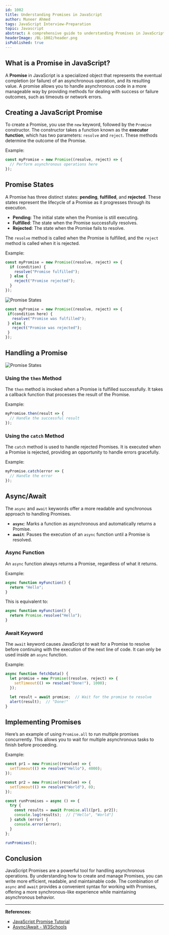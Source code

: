 ```yaml
---
id: 1002
title: Understanding Promises in JavaScript
author: Muneer Ahmed
tags: JavaScript Interview-Preparation
topic: Javascript
abstract: A comprehensive guide to understanding Promises in JavaScript and how they can simplify asynchronous programming.
headerImage: /BL-1002/header.png
isPublished: true
---
```


## What is a Promise in JavaScript?

A **Promise** in JavaScript is a specialized object that represents the eventual completion (or failure) of an asynchronous operation, and its resulting value. A promise allows you to handle asynchronous code in a more manageable way by providing methods for dealing with success or failure outcomes, such as timeouts or network errors.

## Creating a JavaScript Promise

To create a Promise, you use the `new` keyword, followed by the `Promise` constructor. The constructor takes a function known as the **executor function**, which has two parameters: `resolve` and `reject`. These methods determine the outcome of the Promise.

Example:
```javascript
const myPromise = new Promise((resolve, reject) => {
  // Perform asynchronous operations here
});
```

## Promise States

A Promise has three distinct states: **pending**, **fulfilled**, and **rejected**. These states represent the lifecycle of a Promise as it progresses through its execution.

- **Pending**: The initial state when the Promise is still executing.
- **Fulfilled**: The state when the Promise successfully resolves.
- **Rejected**: The state when the Promise fails to resolve.

The `resolve` method is called when the Promise is fulfilled, and the `reject` method is called when it is rejected.

Example:
```javascript
const myPromise = new Promise((resolve, reject) => {
  if (condition) {
    resolve("Promise fulfilled");
  } else {
    reject("Promise rejected");
  }
});
```

![Promise States](/BL-1002/states.png)

```javascript
const myPromise = new Promise((resolve, reject) => {
 if(condition here) {
   resolve("Promise was fulfilled");
 } else {
   reject("Promise was rejected");
 }
});
```

## Handling a Promise
![Promise States](/BL-1002/handling.png)

### Using the `then` Method

The `then` method is invoked when a Promise is fulfilled successfully. It takes a callback function that processes the result of the Promise.

Example:
```javascript
myPromise.then(result => {
  // Handle the successful result
});
```

### Using the `catch` Method

The `catch` method is used to handle rejected Promises. It is executed when a Promise is rejected, providing an opportunity to handle errors gracefully.

Example:
```javascript
myPromise.catch(error => {
  // Handle the error
});
```

## Async/Await

The `async` and `await` keywords offer a more readable and synchronous approach to handling Promises.

- **`async`**: Marks a function as asynchronous and automatically returns a Promise.
- **`await`**: Pauses the execution of an `async` function until a Promise is resolved.

### Async Function

An `async` function always returns a Promise, regardless of what it returns.

Example:
```javascript
async function myFunction() {
  return "Hello";
}
```

This is equivalent to:
```javascript
async function myFunction() {
  return Promise.resolve("Hello");
}
```

### Await Keyword

The `await` keyword causes JavaScript to wait for a Promise to resolve before continuing with the execution of the next line of code. It can only be used inside an `async` function.

Example:
```javascript
async function fetchData() {
  let promise = new Promise((resolve, reject) => {
    setTimeout(() => resolve("Done!"), 1000);
  });

  let result = await promise;  // Wait for the promise to resolve
  alert(result);  // "Done!"
}
```

## Implementing Promises

Here’s an example of using `Promise.all` to run multiple promises concurrently. This allows you to wait for multiple asynchronous tasks to finish before proceeding.

Example:
```javascript
const pr1 = new Promise((resolve) => {
  setTimeout(() => resolve("Hello"), 4000);
});

const pr2 = new Promise((resolve) => {
  setTimeout(() => resolve("World"), 0);
});

const runPromises = async () => {
  try {
    const results = await Promise.all([pr1, pr2]);
    console.log(results);  // ["Hello", "World"]
  } catch (error) {
    console.error(error);
  }
};

runPromises();
```

## Conclusion

JavaScript Promises are a powerful tool for handling asynchronous operations. By understanding how to create and manage Promises, you can write more efficient, readable, and maintainable code. The combination of `async` and `await` provides a convenient syntax for working with Promises, offering a more synchronous-like experience while maintaining asynchronous behavior.

---

**References:**
- [JavaScript Promise Tutorial](https://www.freecodecamp.org/news/javascript-promise-tutorial-how-to-resolve-or-reject-promises-in-js/)
- [Async/Await - W3Schools](https://www.w3schools.com/js/js_async.asp)